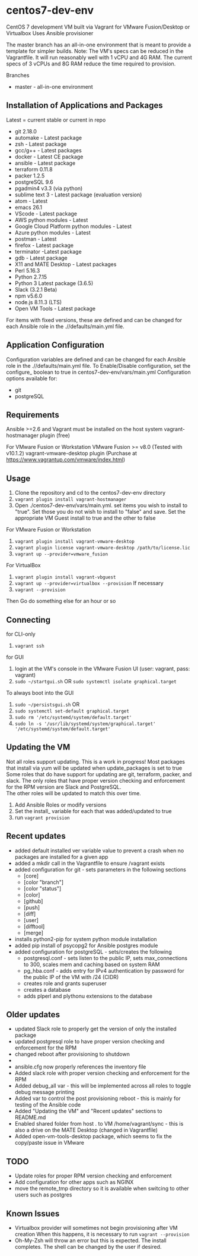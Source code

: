 # centos7-dev-env
CentOS 7 development VM built via Vagrant for VMware Fusion/Desktop or Virtualbox
Uses Ansible provisioner

The master branch has an all-in-one environment that is meant to provide a template for simpler builds.
Note: The VM's specs can be reduced in the Vagrantfile.  It will run reasonably well with 1 vCPU and 4G RAM.
      The current specs of 3 vCPUs and 8G RAM reduce the time required to provision.


Branches
* master - all-in-one environment

## Installation of Applications and Packages
Latest = current stable or current in repo
* git 2.18.0
* automake - Latest package
* zsh - Latest package
* gcc/g++ - Latest packages
* docker - Latest CE package
* ansible - Latest package
* terraform 0.11.8
* packer 1.2.5
* postgreSQL 9.6
* pgadmin4 v3.3 (via python)
* sublime text 3 - Latest package (evaluation version)
* atom - Latest
* emacs 26.1
* VScode - Latest package
* AWS python modules - Latest
* Google Cloud Platform python modules - Latest
* Azure python modules - Latest
* postman - Latest
* firefox - Latest package
* terminator -Latest package
* gdb - Latest package
* X11 and MATE Desktop - Latest packages
* Perl 5.16.3
* Python 2.7.15
* Python 3 Latest package (3.6.5)
* Slack (3.2.1 Beta)
* npm v5.6.0
* node.js 8.11.3 (LTS)
* Open VM Tools - Latest package

For items with fixed versions, these are defined and can be changed for each Ansible role in the ./<role>/defaults/main.yml file.

## Application Configuration
Configuration variables are defined and can be changed for each Ansible role in the ./<role>/defaults/main.yml file.
To Enable/Disable configuration, set the configure_<app> boolean to true in centos7-dev-env/vars/main.yml
Configuration options available for:
* git
* postgreSQL


## Requirements
Ansible >=2.6 and Vagrant must be installed on the host system
vagrant-hostmanager plugin (free)

For VMware Fusion or Workstation
VMware Fusion >= v8.0 (Tested with v10.1.2)
vagrant-vmware-desktop plugin (Purchase at https://www.vagrantup.com/vmware/index.html)



## Usage
1. Clone the repository and cd to the centos7-dev-env directory
2. `vagrant plugin install vagrant-hostmanager`
3. Open ./centos7-dev-env/vars/main.yml. set items you wish to install to "true".  Set those you do not wish to install to "false" and save.
   Set the appropriate VM Guest install to true and the other to false

For VMware Fusion or Workstation
1. `vagrant plugin install vagrant-vmware-desktop`
2. `vagrant plugin license vagrant-vmware-desktop /path/to/license.lic`
3. `vagrant up --provider=vmware_fusion`

For VirtualBox
1. `vagrant plugin install vagrant-vbguest`
2. `vagrant up --provider=virtualbox --provision`
If necessary
3. `vagrant --provision` 

Then
Go do something else for an hour or so


## Connecting
for CLI-only
1. `vagrant ssh`

for GUI
1. login at the VM's console in the VMware Fusion UI (user: vagrant, pass: vagrant)
2. `sudo ~/startgui.sh` OR `sudo systemctl isolate graphical.target` 

To always boot into the GUI
1. `sudo ~/persistsgui.sh` 
     OR
2. `sudo systemctl set-default graphical.target`
3. `sudo rm '/etc/systemd/system/default.target'`
4. `sudo ln -s '/usr/lib/systemd/system/graphical.target' '/etc/systemd/system/default.target'`


## Updating the VM
Not all roles support updating.  This is a work in progress!
Most packages that install via yum will be updated when update_packages is set to true
Some roles that do have support for updating are git, terraform, packer, and slack.
The only roles that have proper version checking and enforcement for the RPM version are Slack and PostgreSQL.  
The other roles will be updated to match this over time.

1. Add Ansible Roles or modify versions
2. Set the install_<item> variable for each that was added/updated to true
3. run `vagrant provision`


## Recent updates
* added default installed ver variable value to prevent a crash when no packages are installed for a given app
* added a mkdir call in the Vagrantfile to ensure /vagrant exists
* added configuration for git - sets parameters in the following sections 
	* [core]
	* [color "branch"]
	* [color "status"]
	* [color]
	* [github]
	* [push]
	* [diff]
	* [user]
	* [difftool]
	* [merge]
* installs python2-pip for system python module installation
* added pip install of psycopg2 for Ansible postgres module
* added configuration for postgreSQL - sets/creates the following
	* postgresql.conf - sets listen to the public IP, sets max_connections to 300, scales mem and caching based on system RAM
	* pg_hba.conf - adds entry for IPv4 authentication by password for the public IP of the VM with /24 (CIDR)
	* creates role and grants superuser
	* creates a database
	* adds plperl and plythonu extensions to the database


## Older updates 
* updated Slack role to properly get the version of only the installed package
* updated postgresql role to have proper version checking and enforcement for the RPM
* changed reboot after provisioning to shutdown
*
* ansible.cfg now properly references the inventory file
* Added slack role with proper version checking and enforcement for the RPM
* Added debug_all var - this will be implemented across all roles to toggle debug message printing
* Added var to control the post provisioning reboot - this is mainly for testing of the Ansible code
* Added "Updating the VM" and "Recent updates" sections to README.md
* Enabled shared folder from host . to VM /home/vagrant/sync - this is also a drive on the MATE Desktop (changed in Vagrantfile)
* Added open-vm-tools-desktop package, which seems to fix the copy/paste issue in VMware


## TODO
* Update roles for proper RPM version checking and enforcement
* Add configuration for other apps such as NGINX
* move the remote_tmp directory so it is available when switcing to other users such as postgres


## Known Issues
* Virtualbox provider will sometimes not begin provisioning after VM creation
  When this happens, it is necessary to run `vagrant --provision`
* Oh-My-Zsh will throw an error but this is expected.  The install completes. The shell can be changed by the user if desired.
